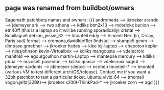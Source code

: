 ## page was renamed from buildbot/owners
Sagemath patchbots names and owners:
{{{
    andromeda         --> jkroeker
    arando            --> jdemeyer
    ark               --> rws
    athena            --> kdilks
    btm2x13           --> mderickx
    bunion	      --> etn40ff (this is a laptop so it will be running sporadically)
    cristal           --> Bouillaguet
    debian_jessie_32  --> tmonteil
    eddy              --> Vincent.Neri (lri, Orsay, Paris sud)
    fermat            --> cremona,davidloeffler
    findstat          --> stumpc5
    geom              --> dimpase
    groebner          --> jkroeker
    hades             --> klee
    icj-laptop        --> chapoton
    kepler            --> nilesjohnson
    kevin-Virtualbox  --> kdilks
    mangouste         --> vdelecroix
    manifold          --> egourgoulhon
    martin-Laptop     --> mantepse
    mercury           --> kdilks
    pbua              --> novoselt
    poseidon          --> kdilks
    quasar            --> vdelecroix
    sage4             --> jdemeyer
    sardonis          --> jdemeyer
    silence           --> ncohen
    tmonteil-*        --> tmonteil (various VM to test different arch/OS/release). Contact me if you want a 32bit patchbot to test a particular ticket.
    ubuntu_vivid_64   --> tmonteil
    vogon.jeltz(32Bit)--> jkroeker
    x200t-ThinkPad-*  --> jkroeker
    zorn              --> agd
}}}
